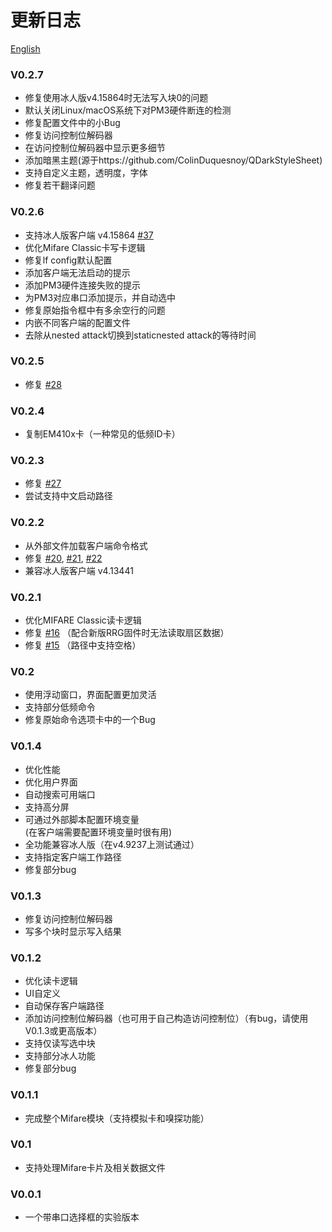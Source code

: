 # 更新日志

[English](../../CHANGELOG.md)  

### V0.2.7
+ 修复使用冰人版v4.15864时无法写入块0的问题  
+ 默认关闭Linux/macOS系统下对PM3硬件断连的检测  
+ 修复配置文件中的小Bug  
+ 修复访问控制位解码器  
+ 在访问控制位解码器中显示更多细节  
+ 添加暗黑主题(源于https://github.com/ColinDuquesnoy/QDarkStyleSheet)  
+ 支持自定义主题，透明度，字体  
+ 修复若干翻译问题  

### V0.2.6
+ 支持冰人版客户端 v4.15864 [#37](https://github.com/wh201906/Proxmark3GUI/issues/37)  
+ 优化Mifare Classic卡写卡逻辑  
+ 修复lf config默认配置  
+ 添加客户端无法启动的提示  
+ 添加PM3硬件连接失败的提示  
+ 为PM3对应串口添加提示，并自动选中  
+ 修复原始指令框中有多余空行的问题  
+ 内嵌不同客户端的配置文件  
+ 去除从nested attack切换到staticnested attack的等待时间  

### V0.2.5
+ 修复 [#28](https://github.com/wh201906/Proxmark3GUI/issues/28)

### V0.2.4
+ 复制EM410x卡（一种常见的低频ID卡）  

### V0.2.3
+ 修复 [#27](https://github.com/wh201906/Proxmark3GUI/issues/27)
+ 尝试支持中文启动路径

### V0.2.2
+ 从外部文件加载客户端命令格式  
+ 修复 [#20](https://github.com/wh201906/Proxmark3GUI/issues/20), [#21](https://github.com/wh201906/Proxmark3GUI/issues/21), [#22](https://github.com/wh201906/Proxmark3GUI/issues/22)  
+ 兼容冰人版客户端 v4.13441

### V0.2.1
+ 优化MIFARE Classic读卡逻辑
+ 修复 [#16](https://github.com/wh201906/Proxmark3GUI/issues/16) （配合新版RRG固件时无法读取扇区数据）
+ 修复 [#15](https://github.com/wh201906/Proxmark3GUI/issues/15) （路径中支持空格）

### V0.2
+ 使用浮动窗口，界面配置更加灵活  
+ 支持部分低频命令  
+ 修复原始命令选项卡中的一个Bug  

### V0.1.4
+ 优化性能  
+ 优化用户界面  
+ 自动搜索可用端口  
+ 支持高分屏  
+ 可通过外部脚本配置环境变量  
(在客户端需要配置环境变量时很有用)  
+ 全功能兼容冰人版（在v4.9237上测试通过）  
+ 支持指定客户端工作路径
+ 修复部分bug

### V0.1.3
+ 修复访问控制位解码器
+ 写多个块时显示写入结果

### V0.1.2
+ 优化读卡逻辑
+ UI自定义
+ 自动保存客户端路径
+ 添加访问控制位解码器（也可用于自己构造访问控制位）（有bug，请使用V0.1.3或更高版本）
+ 支持仅读写选中块
+ 支持部分冰人功能
+ 修复部分bug

### V0.1.1
+ 完成整个Mifare模块（支持模拟卡和嗅探功能）

### V0.1
+ 支持处理Mifare卡片及相关数据文件

### V0.0.1
+ 一个带串口选择框的实验版本